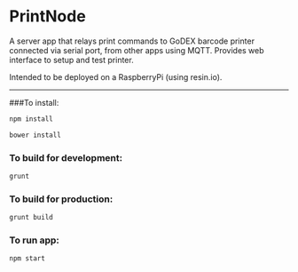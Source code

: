 # PrintNode

A server app that relays print commands to GoDEX barcode printer connected via serial port, from other apps using MQTT. Provides web interface to setup and test printer.

Intended to be deployed on a RaspberryPi (using resin.io).

---
###To install:
```sh
npm install

bower install
```

### To build for development:
```sh
grunt
```

### To build for production:
```sh
grunt build
```

### To run app:
```sh
npm start
```

